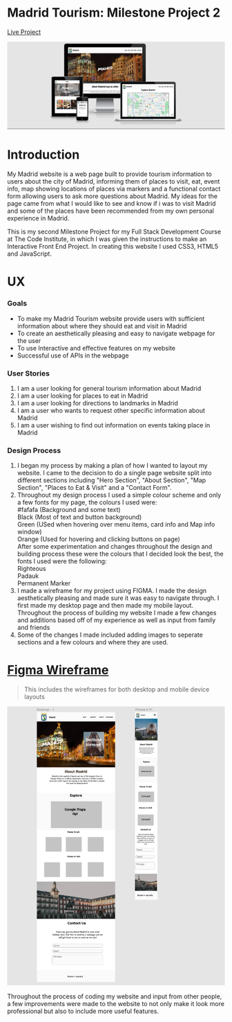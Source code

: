 # Madrid Tourism: Milestone Project 2

[Live Project](https://ryanjbm.github.io/Milestone-Project-2/)

<img src="assets/images/responsive.png">

# Introduction

My Madrid website is a web page built to provide tourism information to users about the city of Madrid, informing them of places to visit, eat, event info, map showing locations of places via markers and a functional contact form allowing users to ask more questions about Madrid. My ideas for the page came from what I would like to see and know if i was to visit Madrid and some of the places have been recommended from my own personal experience in Madrid.

This is my second Milestone Project for my Full Stack Development Course at The Code Institute, in which I was given the instructions to make an Interactive Front End Project. In creating this website I used CSS3, HTML5 and JavaScript.

# UX

### Goals

* To make my Madrid Tourism website provide users with sufficient information about where they should eat and visit in Madrid
* To create an aesthetically pleasing and easy to navigate webpage for the user
* To use Interactive and effective features on my website
* Successful use of APIs in the webpage

### User Stories

1. I am a user looking for general tourism information about Madrid
1. I am a user looking for places to eat in Madrid
1. I am a user looking for directions to landmarks in Madrid
1. I am a user who wants to request other specific information about Madrid
1. I am a user wishing to find out information on events taking place in Madrid


### Design Process

1. I began my process by making a plan of how I wanted to layout my website. I came to the decision to do a single page website split into different sections including "Hero Section", "About Section", "Map Section", "Places to Eat & Visit" and a "Contact Form".
1. Throughout my design process I used a simple colour scheme and only a few fonts for my page, the colours I used were: <br>
  #fafafa (Background and some text)<br>
  Black (Most of text and button background)<br>
  Green (USed when hovering over menu items, card info and Map info window)<br>
  Orange  (Used for hovering and clicking buttons on page)<br>
After some experimentation and changes throughout the design and building process these were the colours that I decided look the best, the fonts I used were the following:<br>
  Righteous <br>
  Padauk <br>
  Permanent Marker <br>
1. I made a wireframe for my project using FIGMA. I made the design aesthetically pleasing and made sure it was easy to navigate through. I first made my desktop page and then made my mobile layout. Throughout the process of building my website I made a few changes and additions based off of my experience as well as input from family and friends
1. Some of the changes I made included adding images to seperate sections and a few colours and where they are used.



# [Figma Wireframe](https://www.figma.com)
> This includes the wireframes for both desktop and mobile device layouts
<img src="assets/images/figma.png">

Throughout the process of coding my website and input from other people, a few improvements were made to the website to not only make it look more professional but also to include more useful features.
  
